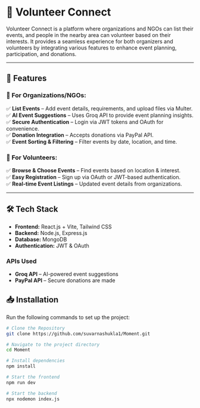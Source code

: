 # 📌 Volunteer Connect  

Volunteer Connect is a platform where organizations and NGOs can list their events, and people in the nearby area can volunteer based on their interests. It provides a seamless experience for both organizers and volunteers by integrating various features to enhance event planning, participation, and donations.  

---

## 🚀 Features  

### 🎯 For Organizations/NGOs:  
✅ **List Events** – Add event details, requirements, and upload files via Multer.  
✅ **AI Event Suggestions** – Uses Groq API to provide event planning insights.  
✅ **Secure Authentication** – Login via JWT tokens and OAuth for convenience.  
✅ **Donation Integration** – Accepts donations via PayPal API.  
✅ **Event Sorting & Filtering** – Filter events by date, location, and time.  

### 🤝 For Volunteers:  
✅ **Browse & Choose Events** – Find events based on location & interest.  
✅ **Easy Registration** – Sign up via OAuth or JWT-based authentication.  
✅ **Real-time Event Listings** – Updated event details from organizations.  

---

## 🛠️ Tech Stack  

- **Frontend:** React.js + Vite, Tailwind CSS  
- **Backend:** Node.js, Express.js  
- **Database:** MongoDB  
- **Authentication:** JWT & OAuth  

### **APIs Used**  
- **Groq API** – AI-powered event suggestions  
- **PayPal API** – Secure donations are made



## 📥 Installation  

Run the following commands to set up the project:  

```sh
# Clone the Repository  
git clone https://github.com/suvarnashukla1/Moment.git  

# Navigate to the project directory  
cd Moment  

# Install dependencies  
npm install  

# Start the frontend  
npm run dev  

# Start the backend  
npx nodemon index.js  
